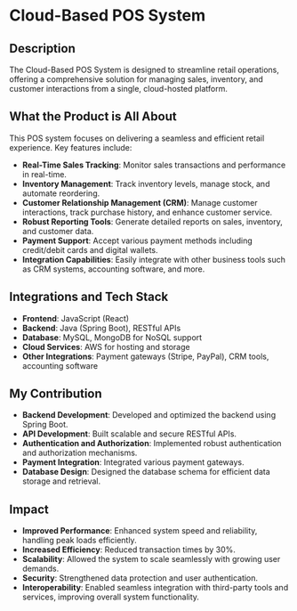 # Cloud-Based POS System

## Description
The Cloud-Based POS System is designed to streamline retail operations, offering a comprehensive solution for managing sales, inventory, and customer interactions from a single, cloud-hosted platform.

## What the Product is All About

This POS system focuses on delivering a seamless and efficient retail experience. Key features include:

- **Real-Time Sales Tracking**: Monitor sales transactions and performance in real-time.
- **Inventory Management**: Track inventory levels, manage stock, and automate reordering.
- **Customer Relationship Management (CRM)**: Manage customer interactions, track purchase history, and enhance customer service.
- **Robust Reporting Tools**: Generate detailed reports on sales, inventory, and customer data.
- **Payment Support**: Accept various payment methods including credit/debit cards and digital wallets.
- **Integration Capabilities**: Easily integrate with other business tools such as CRM systems, accounting software, and more.

## Integrations and Tech Stack

- **Frontend**: JavaScript (React)
- **Backend**: Java (Spring Boot), RESTful APIs
- **Database**: MySQL, MongoDB for NoSQL support
- **Cloud Services**: AWS for hosting and storage
- **Other Integrations**: Payment gateways (Stripe, PayPal), CRM tools, accounting software

## My Contribution

- **Backend Development**: Developed and optimized the backend using Spring Boot.
- **API Development**: Built scalable and secure RESTful APIs.
- **Authentication and Authorization**: Implemented robust authentication and authorization mechanisms.
- **Payment Integration**: Integrated various payment gateways.
- **Database Design**: Designed the database schema for efficient data storage and retrieval.

## Impact

- **Improved Performance**: Enhanced system speed and reliability, handling peak loads efficiently.
- **Increased Efficiency**: Reduced transaction times by 30%.
- **Scalability**: Allowed the system to scale seamlessly with growing user demands.
- **Security**: Strengthened data protection and user authentication.
- **Interoperability**: Enabled seamless integration with third-party tools and services, improving overall system functionality.
